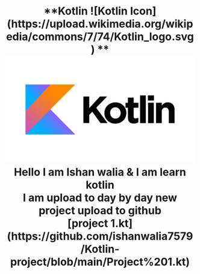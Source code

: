 <center><h1> **Kotlin ![Kotlin Icon](https://upload.wikimedia.org/wikipedia/commons/7/74/Kotlin_logo.svg)
 **</center</h1><br>
<img src="kotlin.png">
 Hello I am Ishan walia & I am learn kotlin <br>
 I am upload to day by day new project  upload to github <br>
 [project 1.kt](https://github.com/ishanwalia7579/Kotlin-project/blob/main/Project%201.kt)
